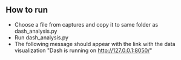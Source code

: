 ## How to run
- Choose a file from captures and copy it to same folder as dash_analysis.py
- Run dash_analysis.py
- The following message should appear with the link with the data visualization "Dash is running on http://127.0.0.1:8050/"
